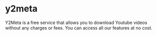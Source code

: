 # y2meta
Y2Meta is a free service that allows you to download Youtube videos without any charges or fees. You can access all our features at no cost.
